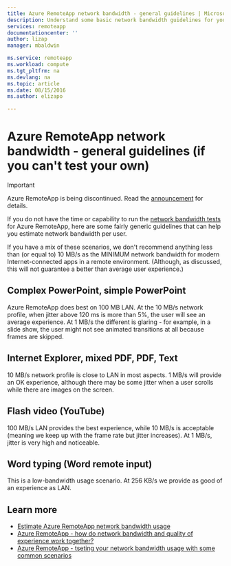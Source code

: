 ```yaml
---
title: Azure RemoteApp network bandwidth - general guidelines | Microsoft Azure
description: Understand some basic network bandwidth guidelines for your Azure RemoteApp collections and apps.
services: remoteapp
documentationcenter: ''
author: lizap
manager: mbaldwin

ms.service: remoteapp
ms.workload: compute
ms.tgt_pltfrm: na
ms.devlang: na
ms.topic: article
ms.date: 08/15/2016
ms.author: elizapo

---
```

# Azure RemoteApp network bandwidth - general guidelines (if you can't test your own)
> [!IMPORTANT]
> Azure RemoteApp is being discontinued. Read the [announcement](https://go.microsoft.com/fwlink/?linkid=821148) for details.
> 
> 

If you do not have the time or capability to run the [network bandwidth tests](remoteapp-bandwidthtests.md) for Azure RemoteApp, here are some fairly generic guidelines that can help you estimate network bandwidth per user.

If you have a mix of these scenarios, we don't recommend anything less than (or equal to) 10 MB/s as the MINIMUM network bandwidth for modern Internet-connected apps in a remote environment. (Although, as discussed, this will not guarantee a better than average user experience.)

## Complex PowerPoint, simple PowerPoint
Azure RemoteApp does best on 100 MB LAN. At the 10 MB/s network profile, when jitter above 120 ms is more than 5%, the user will see an average experience. At 1 MB/s the different is glaring - for example, in a slide show, the user might not see animated transitions at all because frames are skipped.

## Internet Explorer, mixed PDF, PDF, Text
10 MB/s network profile is close to LAN in most aspects. 1 MB/s will provide an OK experience, although there may be some jitter when a user scrolls while there are images on the screen.

## Flash video (YouTube)
100 MB/s LAN provides the best experience, while 10 MB/s is acceptable (meaning we keep up with the frame rate but jitter increases). At 1 MB/s, jitter is very high and noticeable.

## Word typing (Word remote input)
This is a low-bandwidth usage scenario. At 256 KB/s we provide as good of an experience as LAN.

## Learn more
* [Estimate Azure RemoteApp network bandwidth usage](remoteapp-bandwidth.md)
* [Azure RemoteApp - how do network bandwidth and quality of experience work together?](remoteapp-bandwidthexperience.md)
* [Azure RemoteApp - tseting your network bandwidth usage with some common scenarios](remoteapp-bandwidthtests.md)

